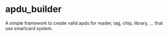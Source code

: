 apdu_builder
============

A simple framework to create valid apdu for reader, tag, chip, library, ... that use smartcard system.
